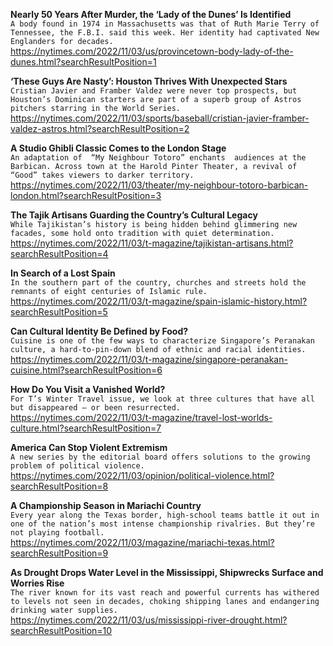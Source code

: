 **Nearly 50 Years After Murder, the ‘Lady of the Dunes’ Is Identified**\
`A body found in 1974 in Massachusetts was that of Ruth Marie Terry of Tennessee, the F.B.I. said this week. Her identity had captivated New Englanders for decades.`\
https://nytimes.com/2022/11/03/us/provincetown-body-lady-of-the-dunes.html?searchResultPosition=1

**‘These Guys Are Nasty’: Houston Thrives With Unexpected Stars**\
`Cristian Javier and Framber Valdez were never top prospects, but Houston’s Dominican starters are part of a superb group of Astros pitchers starring in the World Series.`\
https://nytimes.com/2022/11/03/sports/baseball/cristian-javier-framber-valdez-astros.html?searchResultPosition=2

**A Studio Ghibli Classic Comes to the London Stage**\
`An adaptation of  “My Neighbour Totoro” enchants  audiences at the Barbican. Across town at the Harold Pinter Theater, a revival of “Good” takes viewers to darker territory.`\
https://nytimes.com/2022/11/03/theater/my-neighbour-totoro-barbican-london.html?searchResultPosition=3

**The Tajik Artisans Guarding the Country’s Cultural Legacy**\
`While Tajikistan’s history is being hidden behind glimmering new facades, some hold onto tradition with quiet determination.`\
https://nytimes.com/2022/11/03/t-magazine/tajikistan-artisans.html?searchResultPosition=4

**In Search of a Lost Spain**\
`In the southern part of the country, churches and streets hold the remnants of eight centuries of Islamic rule.`\
https://nytimes.com/2022/11/03/t-magazine/spain-islamic-history.html?searchResultPosition=5

**Can Cultural Identity Be Defined by Food?**\
`Cuisine is one of the few ways to characterize Singapore’s Peranakan culture, a hard-to-pin-down blend of ethnic and racial identities.`\
https://nytimes.com/2022/11/03/t-magazine/singapore-peranakan-cuisine.html?searchResultPosition=6

**How Do You Visit a Vanished World?**\
`For T’s Winter Travel issue, we look at three cultures that have all but disappeared — or been resurrected.`\
https://nytimes.com/2022/11/03/t-magazine/travel-lost-worlds-culture.html?searchResultPosition=7

**America Can Stop Violent Extremism**\
`A new series by the editorial board offers solutions to the growing problem of political violence.`\
https://nytimes.com/2022/11/03/opinion/political-violence.html?searchResultPosition=8

**A Championship Season in Mariachi Country**\
`Every year along the Texas border, high-school teams battle it out in one of the nation’s most intense championship rivalries. But they’re not playing football.`\
https://nytimes.com/2022/11/03/magazine/mariachi-texas.html?searchResultPosition=9

**As Drought Drops Water Level in the Mississippi, Shipwrecks Surface and Worries Rise**\
`The river known for its vast reach and powerful currents has withered to levels not seen in decades, choking shipping lanes and endangering drinking water supplies.`\
https://nytimes.com/2022/11/03/us/mississippi-river-drought.html?searchResultPosition=10

